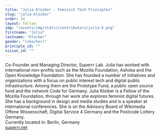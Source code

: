 ```yaml
---
title: "Julia Kloiber - Feminist Tech Principles"
slug: "julia-kloiber"
order: 24
layout: fellow
img: "/assets/img/static/contributors/julia-k.png"
firstname: "Julia"
lastname: "Kloiber"
gender: "(she/her)"
principle_id: ""
vision_id: ""
---
```


Co-Founder and Managing Director, Superrr Lab. Julia has worked with international non-profits such as the Mozilla Foundation, Ashoka and the Open Knowledge Foundation. She has founded a number of initiatives and organizations with a focus on public interest tech and digital public infrastructure. Among them are the Prototype Fund, a public open source fund and the network Code for Germany. Julia Kloiber is a Fellow of the Mozilla Foundation, through her work she explores feminist digital futures. She has a background in design and media studies and is a speaker at international conferences. She is on the Advisory Board of Wikimedia Offene Wissenschaft, Digital Service 4 Germany and the Postcode Lottery Germany. <br>
Currently located in: Berlin, Germany <br>
[superrr.net](https://superrr.net/) <br>

